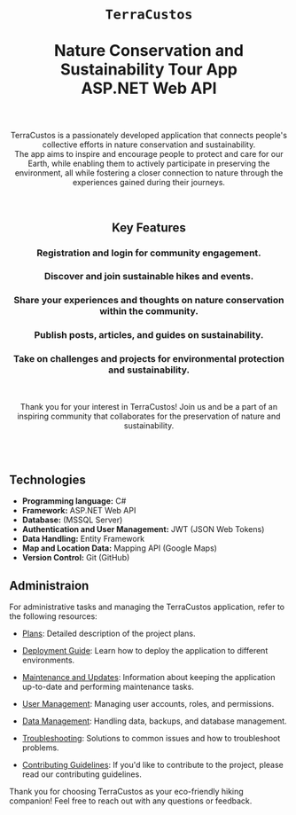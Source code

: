 # <p align="center">`TerraCustos`</br></br>Nature Conservation and Sustainability Tour App </br>ASP.NET Web API</p>


</br>
<p align="center">TerraCustos is a passionately developed application that connects people's collective efforts in nature conservation and sustainability.</br>
  The app aims to inspire and encourage people to protect and care for our Earth, while enabling them to actively participate in preserving the environment,
  all while fostering a closer connection to nature through the experiences gained during their journeys.</p>
</br>

## <p align="center">Key Features</p>

### <p align="center">Registration and login for community engagement.</p>
### <p align="center">Discover and join sustainable hikes and events.</p>
### <p align="center">Share your experiences and thoughts on nature conservation within the community.</p>
### <p align="center">Publish posts, articles, and guides on sustainability.</p>
### <p align="center">Take on challenges and projects for environmental protection and sustainability.</p>
</br>
<p align="center">Thank you for your interest in TerraCustos! Join us and be a part of an inspiring community that collaborates for the preservation of nature and sustainability.</p>
</br></br>

## Technologies

- **Programming language:** C#
- **Framework:** ASP.NET Web API
- **Database:** (MSSQL Server)
- **Authentication and User Management:** JWT (JSON Web Tokens)
- **Data Handling:** Entity Framework
- **Map and Location Data:** Mapping API (Google Maps)
- **Version Control:** Git (GitHub)

## Administraion

For administrative tasks and managing the TerraCustos application, refer to the following resources:

- [Plans](/docs/plans.md): Detailed description of the project plans.

- [Deployment Guide](/docs/deployment.md): Learn how to deploy the application to different environments.

- [Maintenance and Updates](/docs/maintenance.md): Information about keeping the application up-to-date and performing maintenance tasks.

- [User Management](/docs/user-management.md): Managing user accounts, roles, and permissions.

- [Data Management](/docs/data-management.md): Handling data, backups, and database management.

- [Troubleshooting](/docs/troubleshooting.md): Solutions to common issues and how to troubleshoot problems.

- [Contributing Guidelines](/CONTRIBUTING.md): If you'd like to contribute to the project, please read our contributing guidelines.

Thank you for choosing TerraCustos as your eco-friendly hiking companion! Feel free to reach out with any questions or feedback.
